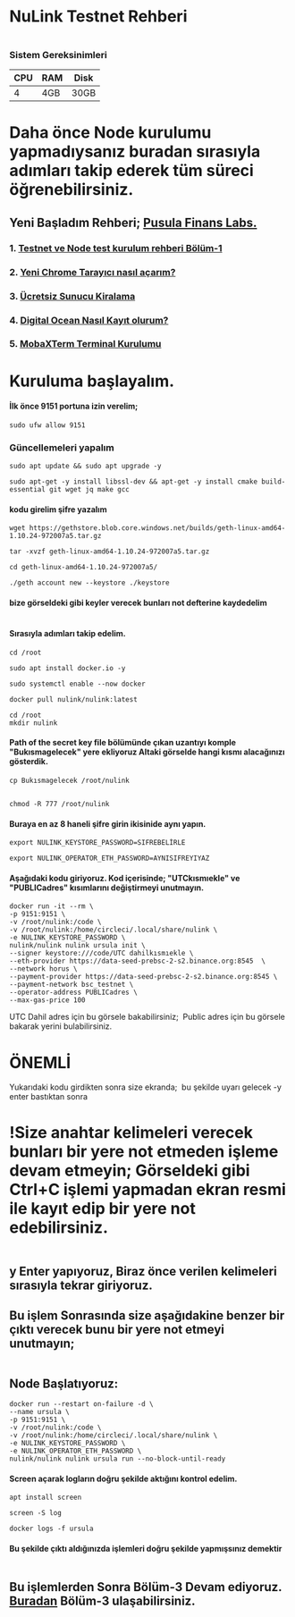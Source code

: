 # NuLink Testnet Rehberi

<img alt="" src="https://miro.medium.com/max/700/1*AyE-4PKhVnQ5ZKmzkVN0sQ.png">



### Sistem Gereksinimleri 

|CPU | RAM  | Disk  | 
|----|------|----------|
|   4| 4GB  | 30GB     |

 # Daha önce Node kurulumu yapmadıysanız buradan sırasıyla adımları takip ederek tüm süreci öğrenebilirsiniz.
  ## Yeni Başladım Rehberi; [Pusula Finans Labs.](https://www.labs.pusulafinans.com/category/rehber/)
  ### 1. [Testnet ve Node test kurulum rehberi Bölüm-1](https://www.labs.pusulafinans.com/2022/08/23/testnet-ve-node-kurulum-rehberi/)
  ### 2. [Yeni Chrome Tarayıcı nasıl açarım?](https://www.labs.pusulafinans.com/2022/08/23/yeni-chrome-tarayici-nasil-acarim/)
  ### 3. [Ücretsiz Sunucu Kiralama](https://www.labs.pusulafinans.com/2022/08/23/nasil-ucretsiz-sunucu-kiralarim/)
  ### 4. [Digital Ocean Nasıl Kayıt olurum?](https://www.labs.pusulafinans.com/2022/08/23/digital-oceana-nasil-kayit-olabilirim/)
  ### 5. [MobaXTerm Terminal Kurulumu](https://www.labs.pusulafinans.com/2022/08/23/mobaxterm-terminal-kurulumu/)
  
# Kuruluma başlayalım.

#### İlk önce 9151 portuna izin verelim;

```
sudo ufw allow 9151
```

### Güncellemeleri yapalım

```
sudo apt update && sudo apt upgrade -y
```

```
sudo apt-get -y install libssl-dev && apt-get -y install cmake build-essential git wget jq make gcc
```

#### kodu girelim şifre yazalım 
```
wget https://gethstore.blob.core.windows.net/builds/geth-linux-amd64-1.10.24-972007a5.tar.gz

tar -xvzf geth-linux-amd64-1.10.24-972007a5.tar.gz

cd geth-linux-amd64-1.10.24-972007a5/

./geth account new --keystore ./keystore
```
#### bize görseldeki gibi keyler verecek bunları not defterine kaydedelim

<img alt="" src="https://miro.medium.com/max/700/1*u3LqSi9yO7dUSFT1kNmnEw.png">

#### Sırasıyla adımları takip edelim.
```
cd /root
```

```
sudo apt install docker.io -y
```

```
sudo systemctl enable --now docker
```

```
docker pull nulink/nulink:latest
```

```
cd /root
mkdir nulink
```

#### Path of the secret key file bölümünde çıkan uzantıyı komple "Bukısmagelecek" yere ekliyoruz Altaki görselde hangi kısmı alacağınızı gösterdik.
```
cp Bukısmagelecek /root/nulink
```
<img alt="" src="https://miro.medium.com/max/700/1*wfmG9N9iyyPX8RDD1Lc3tw.png">

```
chmod -R 777 /root/nulink
```

#### Buraya en az 8 haneli şifre girin ikisinide aynı yapın.

```
export NULINK_KEYSTORE_PASSWORD=SIFREBELİRLE

export NULINK_OPERATOR_ETH_PASSWORD=AYNISIFREYIYAZ
```

####  Aşağıdaki kodu giriyoruz. Kod içerisinde; "UTCkısmıekle" ve "PUBLICadres" kısımlarını değiştirmeyi unutmayın.

```
docker run -it --rm \
-p 9151:9151 \
-v /root/nulink:/code \
-v /root/nulink:/home/circleci/.local/share/nulink \
-e NULINK_KEYSTORE_PASSWORD \
nulink/nulink nulink ursula init \
--signer keystore:///code/UTC dahilkısmıekle \
--eth-provider https://data-seed-prebsc-2-s2.binance.org:8545  \
--network horus \
--payment-provider https://data-seed-prebsc-2-s2.binance.org:8545 \
--payment-network bsc_testnet \
--operator-address PUBLICadres \
--max-gas-price 100
```
UTC Dahil adres için bu görsele bakabilirsiniz;
<img alt="" src="https://miro.medium.com/max/2400/1*nMOg2Ahs-PWBxPW45HtpzA.png">
Public adres için bu görsele bakarak yerini bulabilirsiniz.
<img alt="" src="https://miro.medium.com/max/2400/1*E1mMXPDgi-plf0s2uRuY3A.png">

# ÖNEMLİ
Yukarıdaki kodu girdikten sonra size ekranda;
<img alt="" src="https://miro.medium.com/max/2400/1*W6vDkQCYDgF2k2YPNsHJmg.png">
bu şekilde uyarı gelecek -y enter bastıktan sonra

# !Size anahtar kelimeleri verecek bunları bir yere not etmeden işleme devam etmeyin; Görseldeki gibi Ctrl+C işlemi yapmadan ekran resmi ile kayıt edip bir yere not edebilirsiniz.
<img alt="" src="https://miro.medium.com/max/2400/1*VBu0LdSoDZbWV2yvfWluMg.png">

## y Enter yapıyoruz, Biraz önce verilen kelimeleri sırasıyla tekrar giriyoruz.

## Bu işlem Sonrasında size aşağıdakine benzer bir çıktı verecek bunu bir yere not etmeyi unutmayın;
<img alt="" src="https://miro.medium.com/max/2400/1*inlEXOZ0VJm2VDZSmdblGw.png">

## Node Başlatıyoruz:
```
docker run --restart on-failure -d \
--name ursula \
-p 9151:9151 \
-v /root/nulink:/code \
-v /root/nulink:/home/circleci/.local/share/nulink \
-e NULINK_KEYSTORE_PASSWORD \
-e NULINK_OPERATOR_ETH_PASSWORD \
nulink/nulink nulink ursula run --no-block-until-ready
```

#### Screen açarak logların doğru şekilde aktığını kontrol edelim.
```
apt install screen
```

```
screen -S log
```

```
docker logs -f ursula
```
#### Bu şekilde çıktı aldığınızda işlemleri doğru şekilde yapmışsınız demektir
<img alt="" src="https://miro.medium.com/max/2400/1*Y9SwHoPZCrZiOz-STTIRdQ.png">

## Bu işlemlerden Sonra Bölüm-3 Devam ediyoruz. [Buradan](https://github.com/pusulafinanslabs/NulinkTestnet/blob/main/Bolum3.md) Bölüm-3 ulaşabilirsiniz.





